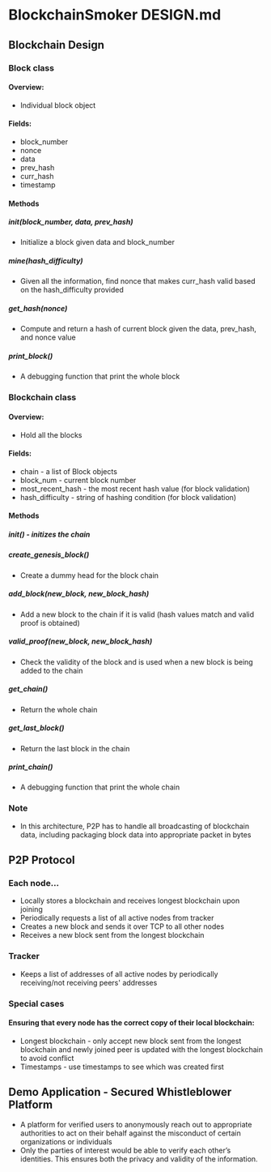# BlockchainSmoker DESIGN.md

## Blockchain Design
### Block class
#### Overview:
* Individual block object
#### Fields:
* block_number
* nonce
* data
* prev_hash
* curr_hash
* timestamp
#### Methods
##### init(block_number, data, prev_hash)
* Initialize a block given data and block_number
##### mine(hash_difficulty)
* Given all the information, find nonce that makes curr_hash valid based on the hash_difficulty provided
##### get_hash(nonce)
* Compute and return a hash of current block given the data, prev_hash, and nonce value
##### print_block()
* A debugging function that print the whole block


### Blockchain class
#### Overview:
* Hold all the blocks
#### Fields:
* chain - a list of Block objects
* block_num - current block number
* most_recent_hash - the most recent hash value (for block validation)
* hash_difficulty - string of hashing condition (for block validation)
#### Methods
##### init() - initizes the chain
##### create_genesis_block()
* Create a dummy head for the block chain
##### add_block(new_block, new_block_hash)
* Add a new block to the chain if it is valid (hash values match and valid proof is obtained)
##### valid_proof(new_block, new_block_hash)
* Check the validity of the block and is used when a new block is being added to the chain
##### get_chain()
* Return the whole chain
##### get_last_block()
* Return the last block in the chain
##### print_chain()
* A debugging function that print the whole chain


### Note
* In this architecture, P2P has to handle all broadcasting of blockchain data, including packaging block data into appropriate packet in bytes

## P2P Protocol
### Each node…
* Locally stores a blockchain and receives longest blockchain upon joining
* Periodically requests a list of all active nodes from tracker
* Creates a new block and sends it over TCP to all other nodes
* Receives a new block sent from the longest blockchain
### Tracker
* Keeps a list of addresses of all active nodes by periodically receiving/not receiving peers' addresses
### Special cases
#### Ensuring that every node has the correct copy of their local blockchain:
* Longest blockchain - only accept new block sent from the longest blockchain and newly joined peer is updated with the longest blockchain to avoid conflict
* Timestamps - use timestamps to see which was created first

## Demo Application - Secured Whistleblower Platform
* A platform for verified users to anonymously reach out to appropriate authorities to act on their behalf against the misconduct of certain organizations or individuals
* Only the parties of interest would be able to verify each other’s identities. This ensures both the privacy and validity of the information.


